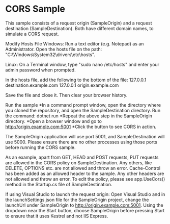 CORS Sample
===
This sample consists of a request origin (SampleOrigin) and a request destination (SampleDestination). 
Both have different domain names, to simulate a CORS request. 

Modify Hosts File
Windows:
Run a text editor (e.g. Notepad) as an Administrator. Open the hosts file on the path: "C:\Windows\System32\drivers\etc\hosts".

Linux:
On a Terminal window, type "sudo nano /etc/hosts" and enter your admin password when prompted.

In the hosts file, add the following to the bottom of the file:
127.0.0.1	destination.example.com
127.0.0.1	origin.example.com

Save the file and close it. Then clear your browser history.

Run the sample
*In a command prompt window, open the directory where you cloned the repository, and open the SampleDestination directory. Run the command: dotnet run
*Repeat the above step in the SampleOrigin directory.
*Open a browser window and go to http://origin.example.com:5001
*Click the button to see CORS in action.
 
The SampleOrigin application will use port 5001, and SampleDestination will use 5000. Please ensure there are no other processes using those ports before running the CORS sample.

As an example, apart from GET, HEAD and POST requests, PUT requests are allowed in the CORS policy on SampleDestination. Any others, like DELETE, OPTIONS etc. are not allowed and throw an error.
Cache-Control has been added as an allowed header to the sample. Any other headers are not allowed and throw an error.
To edit the policy, please see app.UseCors() method in the Startup.cs file of SampleDestination.

If using Visual Studio to launch the request origin:
Open Visual Studio and in the launchSettings.json file for the SampleOrigin project, change the launchUrl under SampleOrigin to 
http://origin.example.com:5001. Using the dropdown near the Start button, choose SampleOrigin before pressing Start to ensure that it uses Kestrel 
and not IIS Express. 
